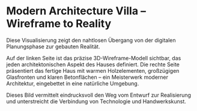 # Modern Architecture Villa – Wireframe to Reality

Diese Visualisierung zeigt den nahtlosen Übergang von der digitalen Planungsphase zur gebauten Realität.

Auf der linken Seite ist das präzise 3D-Wireframe-Modell sichtbar, das jeden architektonischen Aspekt des Hauses definiert.
Die rechte Seite präsentiert das fertige Haus mit warmen Holzelementen, großzügigen Glasfronten und klaren Betonflächen – ein Meisterwerk moderner Architektur, eingebettet in eine natürliche Umgebung.

Dieses Bild vermittelt eindrucksvoll den Weg vom Entwurf zur Realisierung und unterstreicht die Verbindung von Technologie und Handwerkskunst.

